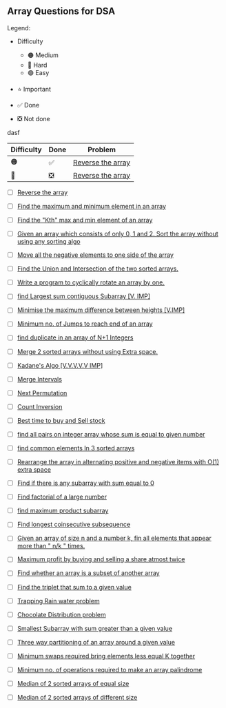 ## Array Questions for DSA                    

Legend:
- Difficulty
  - :orange_circle: Medium 
  - :red_circle: Hard
  - :green_circle: Easy
  
- :star: Important
- :white_check_mark: Done
- :negative_squared_cross_mark: Not done 

dasf


| Difficulty       | Done                           | Problem |
| -------------    | ------------------------------ | ------------------------------------------------------------------------------------------------------------------------------------------------------------------------------------------------------------------------------------------------------------------------------------------------------------------ |
| :orange_circle:  | :white_check_mark:             | [Reverse the array](https://www.geeksforgeeks.org/write-a-program-to-reverse-an-array-or-string/)                                                                                                                                                                                                                  |
| :red_circle:     | :negative_squared_cross_mark:  | [Reverse the array](https://www.geeksforgeeks.org/write-a-program-to-reverse-an-array-or-string/)                                                                                                                                                                                                                  |



- [ ] [Reverse the array](https://www.geeksforgeeks.org/write-a-program-to-reverse-an-array-or-string/)                                                                               
- [ ] [Find the maximum and minimum element in an array](https://www.geeksforgeeks.org/maximum-and-minimum-in-an-array/)                                                                                                                                                                                                
- [ ] [Find the "Kth" max and min element of an array](https://practice.geeksforgeeks.org/problems/kth-smallest-element/0)                                                           
- [ ] [Given an array which consists of only 0, 1 and 2. Sort the array without using any sorting algo](https://practice.geeksforgeeks.org/problems/sort-an-array-of-0s-1s-and-2s/0) 
- [ ] [Move all the negative elements to one side of the array](https://www.geeksforgeeks.org/move-negative-numbers-beginning-positive-end-constant-extra-space/)                    
- [ ] [Find the Union and Intersection of the two sorted arrays.](https://practice.geeksforgeeks.org/problems/union-of-two-arrays/0)                                                 
- [ ] [Write a program to cyclically rotate an array by one.](https://practice.geeksforgeeks.org/problems/cyclically-rotate-an-array-by-one/0)                                       
- [ ] [find Largest sum contiguous Subarray \[V. IMP\]](https://practice.geeksforgeeks.org/problems/kadanes-algorithm/0)                                                             
- [ ] [Minimise the maximum difference between heights \[V.IMP\]](https://practice.geeksforgeeks.org/problems/minimize-the-heights3351/1)                                            
- [ ] [Minimum no. of Jumps to reach end of an array](https://practice.geeksforgeeks.org/problems/minimum-number-of-jumps/0)                                                         
- [ ] [find duplicate in an array of N+1 Integers](https://leetcode.com/problems/find-the-duplicate-number/)                                                                         
- [ ] [Merge 2 sorted arrays without using Extra space.](https://practice.geeksforgeeks.org/problems/merge-two-sorted-arrays5135/1)                                                  
- [ ] [Kadane's Algo \[V.V.V.V.V IMP\]](https://practice.geeksforgeeks.org/problems/kadanes-algorithm/0)                                                                             
- [ ] [Merge Intervals](https://leetcode.com/problems/merge-intervals/)                                                                                                              
- [ ] [Next Permutation](https://leetcode.com/problems/next-permutation/)                                                                                                            
- [ ] [Count Inversion](https://practice.geeksforgeeks.org/problems/inversion-of-array/0)                                                                                            
- [ ] [Best time to buy and Sell stock](https://leetcode.com/problems/best-time-to-buy-and-sell-stock/)                                                                              
- [ ] [find all pairs on integer array whose sum is equal to given number](https://practice.geeksforgeeks.org/problems/count-pairs-with-given-sum5022/1)                             
- [ ] [find common elements In 3 sorted arrays](https://practice.geeksforgeeks.org/problems/common-elements1132/1)                                                                   
- [ ] [Rearrange the array in alternating positive and negative items with O(1) extra space](https://www.geeksforgeeks.org/rearrange-array-alternating-positive-negative-items-o1-extra-space/)
- [ ] [Find if there is any subarray with sum equal to 0](https://practice.geeksforgeeks.org/problems/subarray-with-0-sum/0)                                                         
- [ ] [Find factorial of a large number](https://practice.geeksforgeeks.org/problems/factorials-of-large-numbers/0)                                                                  
- [ ] [find maximum product subarray](https://practice.geeksforgeeks.org/problems/maximum-product-subarray3604/1)                                                                    
- [ ] [Find longest coinsecutive subsequence](https://practice.geeksforgeeks.org/problems/longest-consecutive-subsequence/0)                                                         
- [ ] [Given an array of size n and a number k, fin all elements that appear more than " n/k " times.](https://www.geeksforgeeks.org/given-an-array-of-of-size-n-finds-all-the-elements-that-appear-more-than-nk-times/)
- [ ] [Maximum profit by buying and selling a share atmost twice](https://www.geeksforgeeks.org/maximum-profit-by-buying-and-selling-a-share-at-most-twice/)                         
- [ ] [Find whether an array is a subset of another array](https://practice.geeksforgeeks.org/problems/array-subset-of-another-array/0)                                              
- [ ] [Find the triplet that sum to a given value](https://practice.geeksforgeeks.org/problems/triplet-sum-in-array/0)                                                               
- [ ] [Trapping Rain water problem](https://practice.geeksforgeeks.org/problems/trapping-rain-water/0)                                                                               
- [ ] [Chocolate Distribution problem](https://practice.geeksforgeeks.org/problems/chocolate-distribution-problem/0)                                                                 
- [ ] [Smallest Subarray with sum greater than a given value](https://practice.geeksforgeeks.org/problems/smallest-subarray-with-sum-greater-than-x/0)                               
- [ ] [Three way partitioning of an array around a given value](https://practice.geeksforgeeks.org/problems/three-way-partitioning/1)                                                
- [ ] [Minimum swaps required bring elements less equal K together](https://practice.geeksforgeeks.org/problems/minimum-swaps-required-to-bring-all-elements-less-than-or-equal-to-k-together/0)
- [ ] [Minimum no. of operations required to make an array palindrome](https://practice.geeksforgeeks.org/problems/palindromic-array/0)                                              
- [ ] [Median of 2 sorted arrays of equal size](https://practice.geeksforgeeks.org/problems/find-the-median0527/1)                                                                   
- [ ] [Median of 2 sorted arrays of different size](https://www.geeksforgeeks.org/median-of-two-sorted-arrays-of-different-sizes/)                                                   


